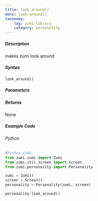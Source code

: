 ```yaml
---
title: look_around()
menu: look_around()
taxonomy:
    tag: zumi-library
    category: personality
---
```


##### Description
makes zumi look around

##### Syntax
```look_around()```<br />

##### Parameters

##### Returns
None

##### Example Code
###### Python
```python
#Python code
from zumi.zumi import Zumi
from zumi.util.screen import Screen
from zumi.personality import Personality

zumi = Zumi()
screen = Screen()
personality = Personality(zumi, screen)

personality.look_around()
```